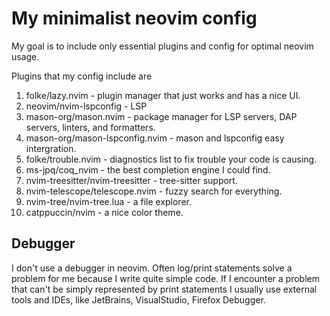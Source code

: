 # My minimalist neovim config

My goal is to include only essential plugins and config for optimal neovim usage.

Plugins that my config include are

1. folke/lazy.nvim - plugin manager that just works and has a nice UI.
2. neovim/nvim-lspconfig - LSP
3. mason-org/mason.nvim - package manager for LSP servers, DAP servers, linters, and formatters.
4. mason-org/mason-lspconfig.nvim - mason and lspconfig easy intergration.
5. folke/trouble.nvim - diagnostics list to fix trouble your code is causing.
6. ms-jpq/coq_nvim - the best completion engine I could find.
7. nvim-treesitter/nvim-treesitter - tree-sitter support.
8. nvim-telescope/telescope.nvim - fuzzy search for everything.
9. nvim-tree/nvim-tree.lua - a file explorer.
10. catppuccin/nvim - a nice color theme.

## Debugger

I don't use a debugger in neovim. Often log/print statements solve a problem for me because I write quite simple code. If I encounter a problem that can't be simply represented by print statements I usually use external tools and IDEs, like JetBrains, VisualStudio, Firefox Debugger.
